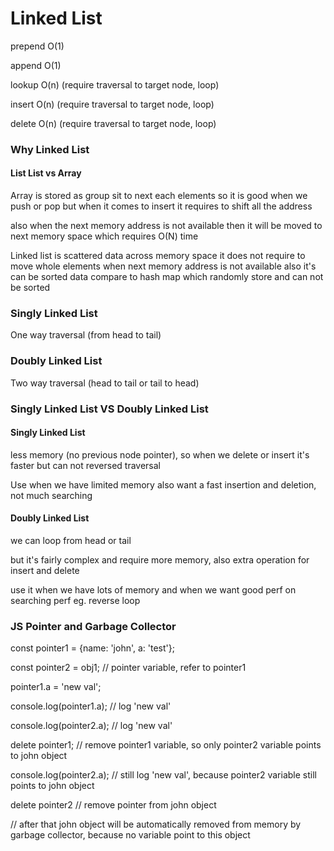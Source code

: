 # Linked List
prepend O(1)

append O(1)

lookup O(n) (require traversal to target node, loop)

insert O(n) (require traversal to target node, loop)

delete O(n) (require traversal to target node, loop)


### Why Linked List
#### List List vs Array
Array is stored as group sit to next each elements so it is good when we push or pop but when it comes to insert it requires to shift all the address

also when the next memory address is not available then it will be moved to next memory space which requires O(N) time

Linked list is scattered data across memory space it does not require to move whole elements when next memory address is not available also it's can be sorted data compare to hash map which randomly store and can not be sorted 

### Singly Linked List
One way traversal (from head to tail)

### Doubly Linked List
Two way traversal (head to tail or tail to head)

### Singly Linked List VS Doubly Linked List
#### Singly Linked List 
less memory (no previous node pointer), so when we delete or insert it's faster but can not reversed traversal

Use when we have limited memory also want a fast insertion and deletion, not much searching

#### Doubly Linked List
we can loop from head or tail

but it's fairly complex and require more memory, also extra operation for insert and delete

use it when we have lots of memory and when we want good perf on searching perf eg. reverse loop

### JS Pointer and Garbage Collector

const pointer1 = {name: 'john', a: 'test'};

const pointer2 = obj1; // pointer variable, refer to pointer1

pointer1.a = 'new val';

console.log(pointer1.a); // log 'new val'

console.log(pointer2.a); // log 'new val'

delete pointer1; // remove pointer1 variable, so only pointer2 variable points to john object

console.log(pointer2.a); // still log 'new val', because pointer2 variable still points to john object

delete pointer2 // remove pointer from john object

// after that john object will be automatically removed from memory by garbage collector, because no variable point to this object
